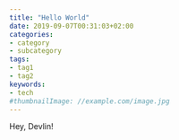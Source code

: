 ```yaml
---
title: "Hello World"
date: 2019-09-07T00:31:03+02:00
categories:
- category
- subcategory
tags:
- tag1
- tag2
keywords:
- tech
#thumbnailImage: //example.com/image.jpg
---
```


<!--more-->


Hey, Devlin!